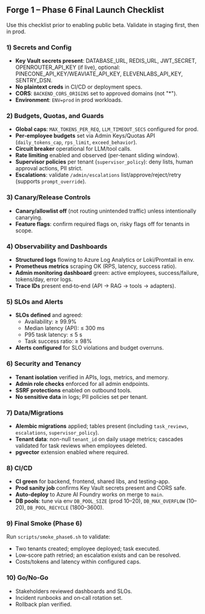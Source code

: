 ## Forge 1 – Phase 6 Final Launch Checklist

Use this checklist prior to enabling public beta. Validate in staging first, then in prod.

### 1) Secrets and Config
- **Key Vault secrets present**: DATABASE_URL, REDIS_URL, JWT_SECRET, OPENROUTER_API_KEY (if live), optional: PINECONE_API_KEY/WEAVIATE_API_KEY, ELEVENLABS_API_KEY, SENTRY_DSN.
- **No plaintext creds** in CI/CD or deployment specs.
- **CORS**: `BACKEND_CORS_ORIGINS` set to approved domains (not "*").
- **Environment**: `ENV=prod` in prod workloads.

### 2) Budgets, Quotas, and Guards
- **Global caps**: `MAX_TOKENS_PER_REQ`, `LLM_TIMEOUT_SECS` configured for prod.
- **Per-employee budgets** set via Admin Keys/Quotas API (`daily_tokens_cap`, `rps_limit`, `exceed_behavior`).
- **Circuit breaker** operational for LLM/tool calls.
- **Rate limiting** enabled and observed (per-tenant sliding window).
- **Supervisor policies** per tenant (`supervisor_policy`): deny lists, human approval actions, PII strict.
- **Escalations**: validate `/admin/escalations` list/approve/reject/retry (supports `prompt_override`).

### 3) Canary/Release Controls
- **Canary/allowlist off** (not routing unintended traffic) unless intentionally canarying.
- **Feature flags**: confirm required flags on, risky flags off for tenants in scope.

### 4) Observability and Dashboards
- **Structured logs** flowing to Azure Log Analytics or Loki/Promtail in env.
- **Prometheus metrics** scraping OK (RPS, latency, success ratio).
- **Admin monitoring dashboard** green: active employees, success/failure, tokens/day, error logs.
- **Trace IDs** present end‑to‑end (API → RAG → tools → adapters).

### 5) SLOs and Alerts
- **SLOs defined** and agreed:
  - Availability: ≥ 99.9%
  - Median latency (API): ≤ 300 ms
  - P95 task latency: ≤ 5 s
  - Task success ratio: ≥ 98%
- **Alerts configured** for SLO violations and budget overruns.

### 6) Security and Tenancy
- **Tenant isolation** verified in APIs, logs, metrics, and memory.
- **Admin role checks** enforced for all admin endpoints.
- **SSRF protections** enabled on outbound tools.
- **No sensitive data** in logs; PII policies set per tenant.

### 7) Data/Migrations
- **Alembic migrations** applied; tables present (including `task_reviews`, `escalations`, `supervisor_policy`).
- **Tenant data**: non-null `tenant_id` on daily usage metrics; cascades validated for task reviews when employees deleted.
- **pgvector** extension enabled where required.

### 8) CI/CD
- **CI green** for backend, frontend, shared libs, and testing-app.
- **Prod sanity job** confirms Key Vault secrets present and CORS safe.
- **Auto-deploy** to Azure AI Foundry works on merge to `main`.
- **DB pools**: tune via env `DB_POOL_SIZE` (prod 10–20), `DB_MAX_OVERFLOW` (10–20), `DB_POOL_RECYCLE` (1800–3600).

### 9) Final Smoke (Phase 6)
Run `scripts/smoke_phase6.sh` to validate:
- Two tenants created; employee deployed; task executed.
- Low‑score path retried; an escalation exists and can be resolved.
- Costs/tokens and latency within configured caps.

### 10) Go/No‑Go
- Stakeholders reviewed dashboards and SLOs.
- Incident runbooks and on‑call rotation set.
- Rollback plan verified.


